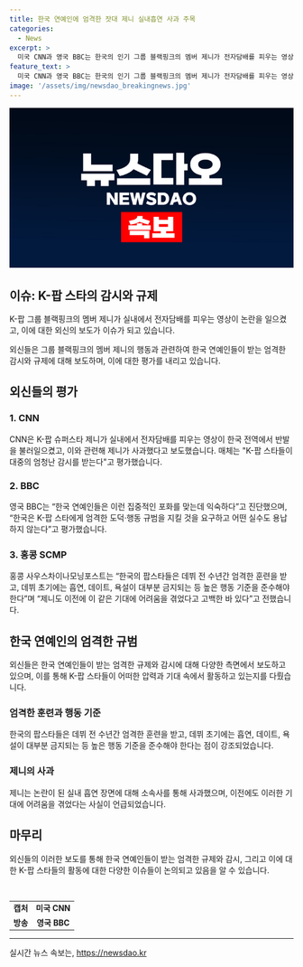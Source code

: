 ```yaml
---
title: 한국 연예인에 엄격한 잣대 제니 실내흡연 사과 주목
categories:
  - News
excerpt: >
  미국 CNN과 영국 BBC는 한국의 인기 그룹 블랙핑크의 멤버 제니가 전자담배를 피우는 영상을 통해 한국 연예인들이 받는 강한 감시를 지적했습니다. 둘 다 K-팝 스타들은 대중의 엄청난 감시를 받는다고 언급하며 한국의 엄격한 행동 규범에 대해 설명했습니다. 홍콩 사우스차이나모닝포스트(SCMP)도 이에 동의하며 제니가 데뷔 전부터 엄격한 훈련을 받고 높은 행동 기준을 준수해야 했던 점을 강조했습니다. 이는 제니가 실내 전자담배를 피운 사건에 대한 사과 이후의 보도였습니다.
feature_text: >
  미국 CNN과 영국 BBC는 한국의 인기 그룹 블랙핑크의 멤버 제니가 전자담배를 피우는 영상을 통해 한국 연예인들이 받는 강한 감시를 지적했습니다. 둘 다 K-팝 스타들은 대중의 엄청난 감시를 받는다고 언급하며 한국의 엄격한 행동 규범에 대해 설명했습니다. 홍콩 사우스차이나모닝포스트(SCMP)도 이에 동의하며 제니가 데뷔 전부터 엄격한 훈련을 받고 높은 행동 기준을 준수해야 했던 점을 강조했습니다. 이는 제니가 실내 전자담배를 피운 사건에 대한 사과 이후의 보도였습니다.
image: '/assets/img/newsdao_breakingnews.jpg'
---
```


<p><img src="/assets/img/newsdao_breakingnews.jpg" alt="ontimetimes 속보" /></p>

<h2 data-ke-size="size26">이슈: K-팝 스타의 감시와 규제</h2>

<p>K-팝 그룹 블랙핑크의 멤버 제니가 실내에서 전자담배를 피우는 영상이 논란을 일으켰고, 이에 대한 외신의 보도가 이슈가 되고 있습니다.</p>

<p data-ke-size="size16">외신들은 그룹 블랙핑크의 멤버 제니의 행동과 관련하여 한국 연예인들이 받는 엄격한 감시와 규제에 대해 보도하며, 이에 대한 평가를 내리고 있습니다.</p>

<h2 data-ke-size="size24">외신들의 평가</h2>

<h3><b>1. CNN</b></h3>

<p data-ke-size="size16">CNN은 K-팝 슈퍼스타 제니가 실내에서 전자담배를 피우는 영상이 한국 전역에서 반발을 불러일으켰고, 이와 관련해 제니가 사과했다고 보도했습니다. 매체는 "K-팝 스타들이 대중의 엄청난 감시를 받는다"고 평가했습니다.</p>

<h3><b>2. BBC</b></h3>

<p data-ke-size="size16">영국 BBC는 “한국 연예인들은 이런 집중적인 포화를 맞는데 익숙하다”고 진단했으며, “한국은 K-팝 스타에게 엄격한 도덕·행동 규범을 지킬 것을 요구하고 어떤 실수도 용납하지 않는다”고 평가했습니다.</p>

<h3><b>3. 홍콩 SCMP</b></h3>

<p data-ke-size="size16">홍콩 사우스차이나모닝포스트는 “한국의 팝스타들은 데뷔 전 수년간 엄격한 훈련을 받고, 데뷔 초기에는 흡연, 데이트, 욕설이 대부분 금지되는 등 높은 행동 기준을 준수해야 한다”며 “제니도 이전에 이 같은 기대에 어려움을 겪었다고 고백한 바 있다”고 전했습니다.</p>

<h2 data-ke-size="size24">한국 연예인의 엄격한 규범</h2>

<p>외신들은 한국 연예인들이 받는 엄격한 규제와 감시에 대해 다양한 측면에서 보도하고 있으며, 이를 통해 K-팝 스타들이 어떠한 압력과 기대 속에서 활동하고 있는지를 다뤘습니다.</p>

<h3><b>엄격한 훈련과 행동 기준</b></h3>

<p data-ke-size="size16">한국의 팝스타들은 데뷔 전 수년간 엄격한 훈련을 받고, 데뷔 초기에는 흡연, 데이트, 욕설이 대부분 금지되는 등 높은 행동 기준을 준수해야 한다는 점이 강조되었습니다.</p>

<h3><b>제니의 사과</b></h3>

<p data-ke-size="size16">제니는 논란이 된 실내 흡연 장면에 대해 소속사를 통해 사과했으며, 이전에도 이러한 기대에 어려움을 겪었다는 사실이 언급되었습니다.</p>

<h2 data-ke-size="size24">마무리</h2>

<p>외신들의 이러한 보도를 통해 한국 연예인들이 받는 엄격한 규제와 감시, 그리고 이에 대한 K-팝 스타들의 활동에 대한 다양한 이슈들이 논의되고 있음을 알 수 있습니다.</p>

<p data-ke-size="size16">&nbsp;</p>

<table>
    <tbody>
        <tr>
            <td style="text-align: center; height: 17px;"><b>캡처</b></td>
            <td style="text-align: center; height: 17px;"><b>미국 CNN</b></td>
        </tr>
        <tr>
            <td style="text-align: center; height: 17px;"><b>방송</b></td>
            <td style="text-align: center; height: 17px;"><b>영국 BBC</b></td>
        </tr>
    </tbody>
</table>

<p><hr></p>
실시간 뉴스 속보는, <a href="https://newsdao.kr" rel="dofollow">https://newsdao.kr</a>


